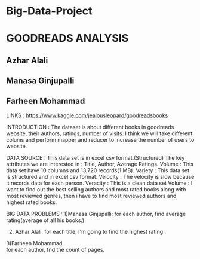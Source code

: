 # Big-Data-Project
# GOODREADS ANALYSIS 
## Azhar Alali 
## Manasa Ginjupalli
## Farheen Mohammad

LINKS : https://www.kaggle.com/jealousleopard/goodreadsbooks

INTRODUCTION : The dataset is about different books in goodreads website, their authors, ratings, number of visits.
               I think we will take different colums and perform mapper and reducer to increase the number of users to website.

DATA SOURCE : This data set is in excel csv format.(Structured)
              The key attributes we are interested in : Title, Author, Average Ratings.
Volume : This data set have 10 columns and 13,720 records(1 MB).
Variety : This data set is structured and in excel csv format.
Velocity : The velocity is slow because it records data for each person.
Veracity : This is a clean data set
Volume : I want to find out the best selling authors and most rated books along with most  reviewed genres, then i have to find most reviewed authors and highest rated books.

             
  BIG DATA PROBLEMS :
 1)Manasa Ginjupalli:
   for each author, find average rating(average of all his books.)
 


2) Azhar Alali: 
for each title, I'm going to find the highest rating .

3)Farheen Mohammad  
for each author, fnd the count of pages.
